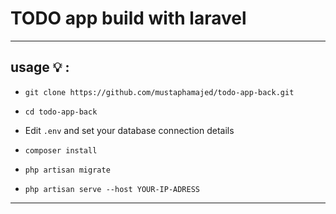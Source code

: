 # TODO app build with laravel 
<hr>


 ## usage :bulb: :

 - `git clone https://github.com/mustaphamajed/todo-app-back.git` 

- `cd todo-app-back`

- Edit `.env` and set your database connection details 

- `composer install`

- `php artisan migrate`  

- `php artisan serve --host YOUR-IP-ADRESS`
 <hr>
